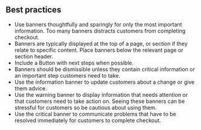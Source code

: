 ## Best practices

* Use banners thoughtfully and sparingly for only the most important information. Too many banners distracts customers from completing checkout.
* Banners are typically displayed at the top of a page, or section if they relate to specific content. Place banners below the relevant page or section header.
* Include a Button with next steps when possible.
* Banners should be dismissible unless they contain critical information or an important step customers need to take.
* Use the information banner to update customers about a change or give them advice.
* Use the warning banner to display information that needs attention or that customers need to take action on. Seeing these banners can be stressful for customers so be cautious about using them.
* Use the critical banner to communicate problems that have to be resolved immediately for customers to complete checkout.